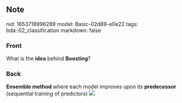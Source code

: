 ## Note
nid: 1653718996289
model: Basic-02d89-e0e22
tags: bda::02_classification
markdown: false

### Front
What is the <b>idea</b> behind <b>Boosting</b>?

### Back
<b>Ensemble method</b> where each model improves upon its
<b>predecessor</b> (sequential training of predictors) <img src= 
"paste-b400bb82836a5f84a2d00733136ea9366adc1977.jpg">
